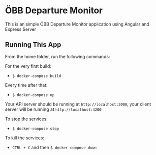 # ÖBB Departure Monitor

This is an simple ÖBB Departure Monitor application using Angular and Express Server

## Running This App

From the home folder, run the following commands:

For the very first build:

- `$ docker-compose build`

Every time after that:

- `$ docker-compose up`

Your API server should be running at `http://localhost:3000`, your client server will be running at `http://localhost:4200`

To stop the services:

- `$ docker-compose stop`

To kill the services:

- `CTRL + C` and then `$ docker-compose down`

